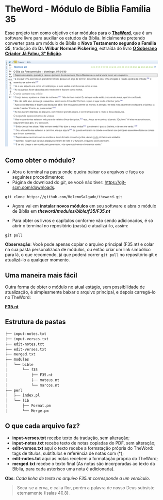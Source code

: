 # TheWord - Módulo de Bíblia Família 35

Esse projeto tem como objetivo criar módulos para o [**TheWord**](https://www.theword.net), que é um software livre para auxiliar os estudos da Bíblia. Inicialmente pretendo converter para um módulo de Bíblia o **Novo Testamento segundo a Família 35**, tradução do **Dr. Wilbur Norman Pickering**, extraída do livro [**O Soberano Criador Já Falou, 3° Edição**](https://www.prunch.com.br/wp-content/uploads/2024/08/O-Soberano-Criador-ja-Falou-3-br-c.pdf).

![Screen Software](./assets/mt-f35.png)

## Como obter o módulo?

* Abra o terminal na pasta onde queira baixar os arquivos e faça os seguintes procedimentos:
* Página de download do _git_, se você não tiver: https://git-scm.com/downloads.

```
git clone https://github.com/HelenoSalgado/theword.git
```
* Agora vai em **instalar novos módulos** em seu software e abra o módulo de Bíblia em ***theword/modules/bible/f35/F35.nt***

* Para obter os livros e capítulos conforme vão sendo adicionados, é só abrir o terminal no repositório (pasta) e atualizá-lo, assim:
```
git pull
```
**Observação**: Você pode apenas copiar o arquivo principal (F35.nt) e colar na sua pasta personalizada de módulos, ou então criar um link simbólico para lá, o que recomendo, já que poderá correr `git pull` no repositório git e atualizá-lo a qualquer momento.

## Uma maneira mais fácil
Outra forma de obter o módulo no atual estágio, sem possibilidade de atualização, é simplesmente baixar o arquivo principal, e depois carregá-lo no TheWord:

[**F35.nt**](https://github.com/HelenoSalgado/theword/blob/main/modules/bible/f35/F35.nt)

## Estrutura de pastas
```bash
├── input-notes.txt
├── input-verses.txt
├── edit-notes.txt
├── edit-verses.txt
├── merged.txt
├── modules
│   └── bible
│       └── f35
│           ├── F35.nt
│           ├── mateus.nt
│           └── marcos.nt
├── perl
│   ├── index.pl
│   └── lib
│       ├── Format.pm
│       └── Merge.pm
```
## O que cada arquivo faz?

* **input-verses.txt** recebe texto da tradução, sem alteração;
* **input-notes.txt** recebe texto de notas copiadas do PDF, sem alteração;
* **edit-verses.txt** aqui o texto recebe a formatação própria do TheWord: tags de títulos, subtítulos e referência de notas com (*);
* **edit-notes.txt** aqui as notas recebem a formatação própria do TheWord;
* **merged.txt** recebe o texto final (As notas são incorporadas ao texto da Bíblia, para cada asterísco uma nota é adicionada).

**Obs**: _Cada linha de texto no arquivo F35.nt corresponde a um versículo_.

> Seca-se a erva, e cai a flor, porém a palavra de nosso Deus subsiste eternamente (Isaías 40.8).